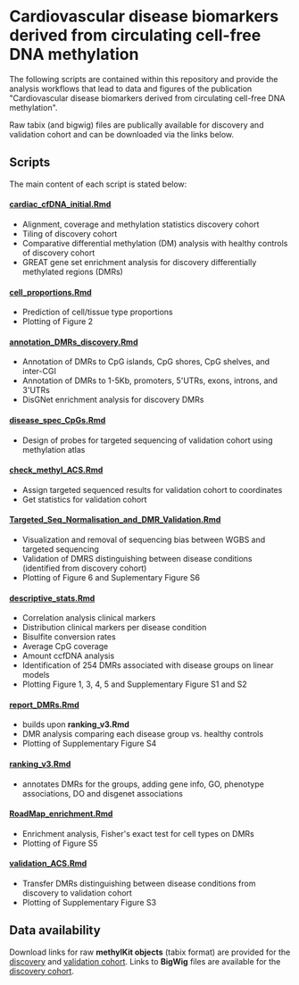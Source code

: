 # **Cardiovascular disease biomarkers derived from circulating cell-free DNA methylation**



The following scripts are contained within this repository and provide the 
analysis workflows that lead to data and figures of the publication 
"Cardiovascular disease biomarkers derived from circulating cell-free DNA 
methylation". 

Raw tabix (and bigwig) files are publically available for 
discovery and validation cohort and can be downloaded via the links below. 

## **Scripts**
The main content of each script is stated below:


#### [**cardiac_cfDNA_initial.Rmd**](scripts/cardiac_cfDNA_initial.Rmd)
- Alignment, coverage and methylation statistics discovery cohort
- Tiling of discovery cohort
- Comparative differential methylation (DM) analysis with healthy controls of discovery cohort
- GREAT gene set enrichment analysis for discovery differentially methylated regions (DMRs)


#### [**cell_proportions.Rmd**](scripts/cell_proportions.Rmd)
- Prediction of cell/tissue type proportions
- Plotting of Figure 2


#### [**annotation_DMRs_discovery.Rmd**](scripts/annotation_DMRs_discovery.Rmd)
- Annotation of DMRs to CpG islands, CpG shores, CpG shelves, and inter-CGI
- Annotation of DMRs to 1-5Kb, promoters, 5'UTRs, exons, introns, and 3'UTRs
- DisGNet enrichment analysis for discovery DMRs


#### [**disease_spec_CpGs.Rmd**](scripts/disease_spec_CpGs.Rmd)
- Design of probes for targeted sequencing of validation cohort using methylation atlas


#### [**check_methyl_ACS.Rmd**](scripts/check_methyl_ACS.Rmd)
- Assign targeted sequenced results for validation cohort to coordinates
- Get statistics for validation cohort

#### [**Targeted_Seq_Normalisation_and_DMR_Validation.Rmd**](scripts/Targeted_Seq_Normalisation_and_DMR_Validation.Rmd)
- Visualization and removal of sequencing bias between WGBS and targeted sequencing
- Validation of DMRS distinguishing between disease conditions (identified from discovery cohort)
- Plotting of Figure 6 and Suplementary Figure S6


#### [**descriptive_stats.Rmd**](scripts/descriptive_stats.Rmd)
- Correlation analysis clinical markers
- Distribution clinical markers per disease condition
- Bisulfite conversion rates
- Average CpG coverage
- Amount ccfDNA analysis
- Identification of 254 DMRs associated with disease groups on linear models
- Plotting Figure 1, 3, 4, 5 and Supplementary Figure S1 and S2


#### [**report_DMRs.Rmd**](scripts/report_DMRs.Rmd)
- builds upon **ranking_v3.Rmd**
- DMR analysis comparing each disease group vs. healthy controls
- Plotting of Supplementary Figure S4


#### [**ranking_v3.Rmd**](scripts/ranking_v3.Rmd)
- annotates DMRs for the groups, adding gene info, GO, phenotype associations, DO and disgenet associations


#### [**RoadMap_enrichment.Rmd**](scripts/RoadMap_enrichment.Rmd)
- Enrichment analysis, Fisher's exact test for cell types on DMRs
- Plotting of Figure S5


#### [**validation_ACS.Rmd**](scripts/validation_ACS.Rmd)
- Transfer DMRs distinguishing between disease conditions from discovery to validation cohort
- Plotting of Supplementary Figure S3


## **Data availability**
Download links for raw **methylKit objects** (tabix format) are provided for the [discovery](data/methylKit_objects_discovery_cohort.tsv) and [validation cohort](data/methylKit_objects_validation_cohort.tsv).
Links to **BigWig** files are available for the [discovery cohort](data/bigwig_files_discovery_cohort.tsv).



